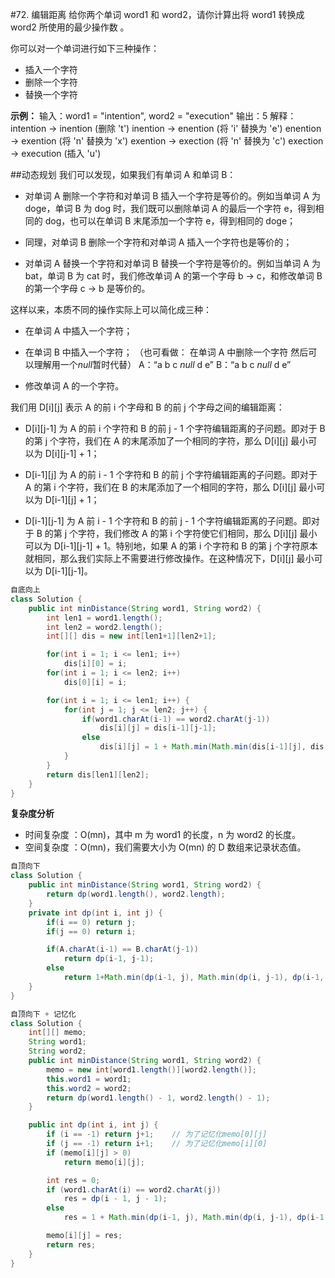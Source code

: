 #72. 编辑距离
给你两个单词 word1 和 word2，请你计算出将 word1 转换成 word2 所使用的最少操作数 。

你可以对一个单词进行如下三种操作：
- 插入一个字符
- 删除一个字符
- 替换一个字符

**示例：**
输入：word1 = "intention", word2 = "execution"
输出：5
解释：
intention -> inention (删除 't')
inention -> enention (将 'i' 替换为 'e')
enention -> exention (将 'n' 替换为 'x')
exention -> exection (将 'n' 替换为 'c')
exection -> execution (插入 'u')

##动态规划
我们可以发现，如果我们有单词 A 和单词 B：

- 对单词 A 删除一个字符和对单词 B 插入一个字符是等价的。例如当单词 A 为 doge，单词 B 为 dog 时，我们既可以删除单词 A 的最后一个字符 e，得到相同的 dog，也可以在单词 B 末尾添加一个字符 e，得到相同的 doge；

- 同理，对单词 B 删除一个字符和对单词 A 插入一个字符也是等价的；

- 对单词 A 替换一个字符和对单词 B 替换一个字符是等价的。例如当单词 A 为 bat，单词 B 为 cat 时，我们修改单词 A 的第一个字母 b -> c，和修改单词 B 的第一个字母 c -> b 是等价的。

这样以来，本质不同的操作实际上可以简化成三种：

- 在单词 A 中插入一个字符；

- 在单词 B 中插入一个字符；
（也可看做： 在单词 A 中删除一个字符 然后可以理解用一个*null*暂时代替）
A：“a b c *null* d e”
B：“a b c *null* d e”

- 修改单词 A 的一个字符。

我们用 D[i][j] 表示 A 的前 i 个字母和 B 的前 j 个字母之间的编辑距离：

- D[i][j-1] 为 A 的前 i 个字符和 B 的前 j - 1 个字符编辑距离的子问题。即对于 B 的第 j 个字符，我们在 A 的末尾添加了一个相同的字符，那么 D[i][j] 最小可以为 D[i][j-1] + 1；

- D[i-1][j] 为 A 的前 i - 1 个字符和 B 的前 j 个字符编辑距离的子问题。即对于 A 的第 i 个字符，我们在 B 的末尾添加了一个相同的字符，那么 D[i][j] 最小可以为 D[i-1][j] + 1；

- D[i-1][j-1] 为 A 前 i - 1 个字符和 B 的前 j - 1 个字符编辑距离的子问题。即对于 B 的第 j 个字符，我们修改 A 的第 i 个字符使它们相同，那么 D[i][j] 最小可以为 D[i-1][j-1] + 1。特别地，如果 A 的第 i 个字符和 B 的第 j 个字符原本就相同，那么我们实际上不需要进行修改操作。在这种情况下，D[i][j] 最小可以为 D[i-1][j-1]。


```java
自底向上
class Solution {
    public int minDistance(String word1, String word2) {
        int len1 = word1.length();
        int len2 = word2.length();
        int[][] dis = new int[len1+1][len2+1];

        for(int i = 1; i <= len1; i++)
            dis[i][0] = i;
        for(int i = 1; i <= len2; i++)
            dis[0][i] = i;

        for(int i = 1; i <= len1; i++) {
            for(int j = 1; j <= len2; j++) {
                if(word1.charAt(i-1) == word2.charAt(j-1))
                    dis[i][j] = dis[i-1][j-1];
                else
                    dis[i][j] = 1 + Math.min(Math.min(dis[i-1][j], dis[i][j-1]), dis[i-1][j-1]);
            }
        }
        return dis[len1][len2];
    }
}
```
**复杂度分析**
- 时间复杂度 ：O(mn)，其中 m 为 word1 的长度，n 为 word2 的长度。
- 空间复杂度 ：O(mn)，我们需要大小为 O(mn) 的 D 数组来记录状态值。

```java
自顶向下
class Solution {
	public int minDistance(String word1, String word2) {
    	return dp(word1.length(), word2.length);
    }
    private int dp(int i, int j) {
        if(i == 0) return j;
        if(j == 0) return i;

        if(A.charAt(i-1) == B.charAt(j-1))
            return dp(i-1, j-1);
        else
            return 1+Math.min(dp(i-1, j), Math.min(dp(i, j-1), dp(i-1, j-1)));
    }
}
```
```java
自顶向下 + 记忆化
class Solution {
    int[][] memo;
    String word1;
    String word2;
    public int minDistance(String word1, String word2) {
        memo = new int[word1.length()][word2.length()];
        this.word1 = word1;
        this.word2 = word2;
        return dp(word1.length() - 1, word2.length() - 1);
    }

    public int dp(int i, int j) {
        if (i == -1) return j+1;	// 为了记忆化memo[0][j]
        if (j == -1) return i+1;	// 为了记忆化memo[i][0]
        if (memo[i][j] > 0)
            return memo[i][j];

        int res = 0;
        if (word1.charAt(i) == word2.charAt(j))
            res = dp(i - 1, j - 1);
        else
			res = 1 + Math.min(dp(i-1, j), Math.min(dp(i, j-1), dp(i-1, j-1)));

        memo[i][j] = res;
        return res;
    }
}
```